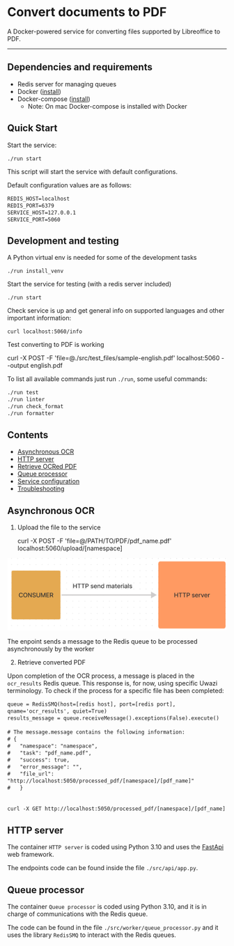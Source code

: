 # Convert documents to PDF

A Docker-powered service for converting files supported by Libreoffice to PDF.

---

## Dependencies and requirements

- Redis server for managing queues
- Docker ([install](https://runnable.com/docker/getting-started/))
- Docker-compose ([install](https://docs.docker.com/compose/install/))
  - Note: On mac Docker-compose is installed with Docker

## Quick Start

Start the service:

    ./run start

This script will start the service with default configurations.

Default configuration values are as follows:

```
REDIS_HOST=localhost
REDIS_PORT=6379
SERVICE_HOST=127.0.0.1
SERVICE_PORT=5060
```

## Development and testing

A Python virtual env is needed for some of the development tasks

    ./run install_venv

Start the service for testing (with a redis server included)

    ./run start

Check service is up and get general info on supported languages and other important information:

    curl localhost:5060/info

Test converting to PDF is working

curl -X POST -F 'file=@./src/test_files/sample-english.pdf' localhost:5060 --output english.pdf


To list all available commands just run `./run`, some useful commands:

    ./run test
    ./run linter
    ./run check_format
    ./run formatter

## Contents

- [Asynchronous OCR](#asynchronous-ocr)
- [HTTP server](#http-server)
- [Retrieve OCRed PDF](#retrieve-ocred-pdf)
- [Queue processor](#queue-processor)
- [Service configuration](#service-configuration)
- [Troubleshooting](#troubleshooting)

## Asynchronous OCR

1. Upload the file to the service

   curl -X POST -F 'file=@/PATH/TO/PDF/pdf_name.pdf' localhost:5060/upload/[namespace]

![Alt logo](readme_pictures/send_materials.png?raw=true "Send PDF to extract")

The enpoint sends a message to the Redis queue to be processed asynchronously by the worker

2. Retrieve converted PDF

Upon completion of the OCR process, a message is placed in the `ocr_results` Redis queue. This response is, for now, using specific Uwazi terminology. To check if the process for a specific file has been completed:

    queue = RedisSMQ(host=[redis host], port=[redis port], qname='ocr_results', quiet=True)
    results_message = queue.receiveMessage().exceptions(False).execute()

    # The message.message contains the following information:
    # {
    #   "namespace": "namespace",
    #   "task": "pdf_name.pdf",
    #   "success": true,
    #   "error_message": "",
    #   "file_url": "http://localhost:5050/processed_pdf/[namespace]/[pdf_name]"
    #   }


    curl -X GET http://localhost:5050/processed_pdf/[namespace]/[pdf_name]

## HTTP server

The container `HTTP server` is coded using Python 3.10 and uses the [FastApi](https://fastapi.tiangolo.com/) web framework.

The endpoints code can be found inside the file `./src/api/app.py`.

## Queue processor

The container `Queue processor` is coded using Python 3.10, and it is in charge of communications with the Redis queue.

The code can be found in the file `./src/worker/queue_processor.py` and it uses the library `RedisSMQ` to interact with the Redis queues.
